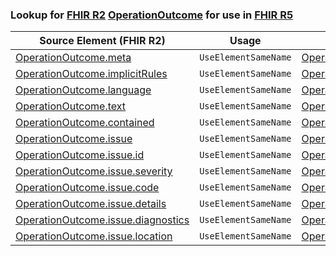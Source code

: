 ### Lookup for [FHIR R2](https://hl7.org/fhir/DSTU2/) [OperationOutcome](https://hl7.org/fhir/DSTU2/OperationOutcome.html) for use in [FHIR R5](https://hl7.org/fhir/R5/)

| Source Element (FHIR R2) | Usage | Target |
| -------------- | ----- | ------ |
| [OperationOutcome.meta](https://hl7.org/fhir/DSTU2/OperationOutcome.html#resource) | `UseElementSameName` | [OperationOutcome.meta](https://hl7.org/fhir/R5/OperationOutcome.html#resource) |
| [OperationOutcome.implicitRules](https://hl7.org/fhir/DSTU2/OperationOutcome.html#resource) | `UseElementSameName` | [OperationOutcome.implicitRules](https://hl7.org/fhir/R5/OperationOutcome.html#resource) |
| [OperationOutcome.language](https://hl7.org/fhir/DSTU2/OperationOutcome.html#resource) | `UseElementSameName` | [OperationOutcome.language](https://hl7.org/fhir/R5/OperationOutcome.html#resource) |
| [OperationOutcome.text](https://hl7.org/fhir/DSTU2/OperationOutcome.html#resource) | `UseElementSameName` | [OperationOutcome.text](https://hl7.org/fhir/R5/OperationOutcome.html#resource) |
| [OperationOutcome.contained](https://hl7.org/fhir/DSTU2/OperationOutcome.html#resource) | `UseElementSameName` | [OperationOutcome.contained](https://hl7.org/fhir/R5/OperationOutcome.html#resource) |
| [OperationOutcome.issue](https://hl7.org/fhir/DSTU2/OperationOutcome.html#resource) | `UseElementSameName` | [OperationOutcome.issue](https://hl7.org/fhir/R5/OperationOutcome.html#resource) |
| [OperationOutcome.issue.id](https://hl7.org/fhir/DSTU2/OperationOutcome.html#resource) | `UseElementSameName` | [OperationOutcome.issue.id](https://hl7.org/fhir/R5/OperationOutcome.html#resource) |
| [OperationOutcome.issue.severity](https://hl7.org/fhir/DSTU2/OperationOutcome.html#resource) | `UseElementSameName` | [OperationOutcome.issue.severity](https://hl7.org/fhir/R5/OperationOutcome.html#resource) |
| [OperationOutcome.issue.code](https://hl7.org/fhir/DSTU2/OperationOutcome.html#resource) | `UseElementSameName` | [OperationOutcome.issue.code](https://hl7.org/fhir/R5/OperationOutcome.html#resource) |
| [OperationOutcome.issue.details](https://hl7.org/fhir/DSTU2/OperationOutcome.html#resource) | `UseElementSameName` | [OperationOutcome.issue.details](https://hl7.org/fhir/R5/OperationOutcome.html#resource) |
| [OperationOutcome.issue.diagnostics](https://hl7.org/fhir/DSTU2/OperationOutcome.html#resource) | `UseElementSameName` | [OperationOutcome.issue.diagnostics](https://hl7.org/fhir/R5/OperationOutcome.html#resource) |
| [OperationOutcome.issue.location](https://hl7.org/fhir/DSTU2/OperationOutcome.html#resource) | `UseElementSameName` | [OperationOutcome.issue.location](https://hl7.org/fhir/R5/OperationOutcome.html#resource) |
